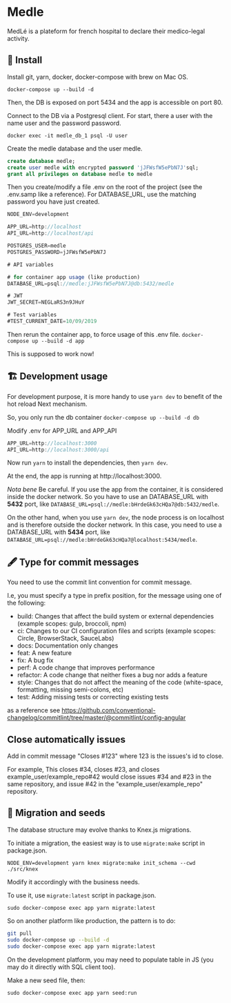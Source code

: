 # Medle

MedLé is a plateform for french hospital to declare their medico-legal activity.

## 👔 Install

Install git, yarn, docker, docker-compose with brew on Mac OS.

`docker-compose up --build -d`

Then, the DB is exposed on port 5434 and the app is accessible on port 80.

Connect to the DB via a Postgresql client. For start, there a user with the name user and the password password.

`docker exec -it medle_db_1 psql -U user`

Create the medle database and the user medle.

```sql
create database medle;
create user medle with encrypted password 'jJFWsfW5ePbN7J'sql;
grant all privileges on database medle to medle
```

Then you create/modify a file .env on the root of the project (see the .env.samp like a reference).
For DATABASE_URL, use the matching password you have just created.

```js
NODE_ENV=development

APP_URL=http://localhost
API_URL=http://localhost/api

POSTGRES_USER=medle
POSTGRES_PASSWORD=jJFWsfW5ePbN7J

# API variables

# for container app usage (like production)
DATABASE_URL=psql://medle:jJFWsfW5ePbN7J@db:5432/medle

# JWT
JWT_SECRET=NEGLaRS3n9JHuY

# Test variables
#TEST_CURRENT_DATE=10/09/2019
```

Then rerun the container app, to force usage of this .env file.
`docker-compose up --build -d app`

This is supposed to work now!


## 🏗️ Development usage

For development purpose, it is more handy to use `yarn dev` to benefit of the hot reload Next mechanism.

So, you only run the db container
`docker-compose up --build -d db`

Modify .env for APP_URL and APP_API
```js
APP_URL=http://localhost:3000
API_URL=http://localhost:3000/api
```

Now run `yarn` to install the dependencies, then `yarn dev`.

At the end, the app is running at http://localhost:3000.

*Nota bene*
Be careful. If you use the app from the container, it is considered inside the docker network.
So you have to use an DATABASE_URL with __5432__ port, like `DATABASE_URL=psql://medle:bHrdeGk63cHQa7@db:5432/medle`.

On the other hand, when you use `yarn dev`, the node process is on localhost and is therefore outside the docker network.
In this case, you need to use a DATABASE_URL with __5434__ port, like `DATABASE_URL=psql://medle:bHrdeGk63cHQa7@localhost:5434/medle`.

## 🖋️ Type for commit messages

You need to use the commit lint convention for commit message.

I.e, you must specify a type in prefix position, for the message using one of the following:

- build: Changes that affect the build system or external dependencies (example scopes: gulp, broccoli, npm)
- ci: Changes to our CI configuration files and scripts (example scopes: Circle, BrowserStack, SauceLabs)
- docs: Documentation only changes
- feat: A new feature
- fix: A bug fix
- perf: A code change that improves performance
- refactor: A code change that neither fixes a bug nor adds a feature
- style: Changes that do not affect the meaning of the code (white-space, formatting, missing semi-colons, etc)
- test: Adding missing tests or correcting existing tests

as a reference see https://github.com/conventional-changelog/commitlint/tree/master/@commitlint/config-angular

## Close automatically issues

Add in commit message "Closes #123" where 123 is the issues's id to close.

For example, This closes #34, closes #23, and closes example_user/example_repo#42 would close issues #34 and #23 in the same repository, and issue #42 in the "example_user/example_repo" repository.



## 🌱 Migration and seeds

The database structure may evolve thanks to Knex.js migrations.

To initiate a migration, the easiest way is to use `migrate:make` script in package.json.

```shell
NODE_ENV=development yarn knex migrate:make init_schema --cwd ./src/knex
```

Modify it accordingly with the business needs.

To use it, use `migrate:latest` script in package.json.

`sudo docker-compose exec app yarn migrate:latest`

So on another platform like production, the pattern is to do:

```sh
git pull
sudo docker-compose up --build -d
sudo docker-compose exec app yarn migrate:latest
```


On the development platform, you may need to populate table in JS (you may do it directly with SQL client too).

Make a new seed file, then:

`sudo docker-compose exec app yarn seed:run`

